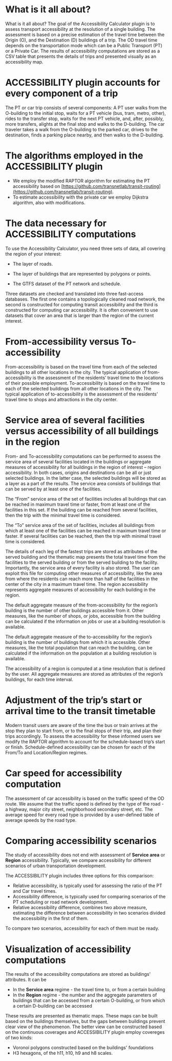 # What is it all about?

What is it all about?
The goal of the Accessibility Calculator plugin is to assess transport accessibility at the resolution of a single building. The assessment is based on a precise estimation of the travel time between the Origin (O), and the Destination (D) buildings of a trip. The OD travel time depends on the transportation mode which can be a Public Transport (PT) or a Private Car. The results of accessibility computations are stored as a CSV table that presents the details of trips and presented visually as an accessibility map.

# ACCESSIBILITY plugin accounts for every component of a trip

The PT or car trip consists of several components: A PT user walks from the O-building to the initial stop, waits for a PT vehicle (bus, tram, metro, other), rides to the transfer stop, waits for the next PT vehicle, and, after, possibly, more transfers, alights at the final stop and walks to the D-building. The car traveler takes a walk from the O-building to the parked car, drives to the destination, finds a parking place nearby, and then walks to the D-building.

# The algorithms employed in the ACCESSIBILITY plugin

-   We employ the modified RAPTOR algorithm for estimating the PT accessibility based on [https://github.com/transnetlab/transit-routing](https://github.com/transnetlab/transit-routing).
-   To estimate accessibility with the private car we employ
    Dijkstra algorithm, also with modifications.

# The data necessary for ACCESSIBILITY computations

To use the Accessibility Calculator, you need three sets of data, all covering the region of your interest:

- The layer of roads.

- The layer of buildings that are represented by polygons or points.

- The GTFS dataset of the PT network and schedule.

Three datasets are checked and translated into three fast-access databases. The first one contains a topologically cleaned road network, the second is constructed for computing transit accessibility and the third is constructed for computing car accessibility. It is often convenient to use datasets that cover an area that is larger than the region of the current interest.

# From-accessibility versus To-accessibility

From-accessibility is based on the travel time from each of the selected buildings to all other locations in the city. The typical application of from-accessibility is the assessment of the residents’ travel time to the locations of their possible employment.
To-accessibility is based on the travel time to each of the selected buildings from all other locations in the city. The typical application of to-accessibility is the assessment of the residents’ travel time to shops and attractions in the city center.

# Service area of several facilities versus accessibility of all buildings in the region

From- and To-accessibility computations can be performed to assess the service area of several facilities located in the buildings or aggregate measures of accessibility for all buildings in the region of interest – region accessibility. In both cases, origins and destinations can be all or just selected buildings. In the latter case, the selected buildings will be stored as a layer as a part of the results.
The service area consists of buildings that can be served by at least one of the facilities.

The “From” service area of the set of facilities includes all buildings that can be reached in maximum travel time or faster, from at least one of the facilities in this set. If the building can be reached from several facilities, then the trip with the minimal travel time is considered.

The “To” service area of the set of facilities, includes all buildings from which at least one of the facilities can be reached in maximum travel time or faster. If several facilities can be reached, then the trip with minimal travel time is considered.

The details of each leg of the fastest trips are stored as attributes of the served building and the thematic map presents the total travel time from the facilities to the served building or from the served building to the facility. Importantly, the service area of every facility is also stored. The user can exploit this file for computing other measures of accessibility, like the area from where the residents can reach more than half of the facilities in the center of the city in a maximum travel time.
The region accessibility represents aggregate measures of accessibility for each building in the region.

The default aggregate measure of the from-accessibility for the region’s building is the number of other buildings accessible from it. Other measures, like the number of shops, or jobs, accessible from the building can be calculated if the information on jobs or use at a building resolution is available.

The default aggregate measure of the to-accessibility for the region’s building is the number of buildings from which it is accessible. Other measures, like the total population that can reach the building, can be calculated if the information on the population at a building resolution is available.

The accessibility of a region is computed at a time resolution that is defined by the user. All aggregate measures are stored as attributes of the region’s buildings, for each time interval.

# Adjustment of the trip’s start or arrival time to the transit timetable

Modern transit users are aware of the time the bus or train arrives at the stop they plan to start from, or to the final stops of their trip, and plan their trips accordingly. To assess the accessibility for these informed users we modify the RAPTOR algorithm to account for the schedule-based trip’s start or finish. Schedule-defined accessibility can be chosen for each of the From/To and Location/Region regimes.

# Car speed for accessibility computation

The assessment of car accessibility is based on the traffic speed of the
OD route. We assume that the traffic speed is defined by the type of the
road - a highway, major city street, neighborhood secondary street, etc.
The average speed for every road type is provided by a user-defined
table of average speeds by the road type.

# Comparing accessibility scenarios

The study of accessibility does not end with assessment of **Service area** or
**Region** accessibility. Typically, we compare accessibility for
different scenarios of urban transportation development.

The ACCESSIBILITY plugin includes three options for this comparison:

-   Relative accessibility, is typically used for assessing the ratio
    of the PT and Car travel times.
-   Accessibility difference, is typically used for comparing
    scenarios of the PT scheduling or road network development.
-   Relative accessibility difference, combines two above measure,
    estimating the difference between accessibility in two scenarios
    divided the accessibility in the first of them.

To compare two scenarios, accessibility for each of them must be ready.

# Visualization of accessibility computations

The results of the accessibility computations are stored as buildings\'
attributes. It can be

-   In the **Service area** regime - the travel time to, or from a certain
    building
-   In the **Region** regime - the number and the aggregate parameters of
    buildings that can be accessed from a certain O-building, or from
    which a certain D-building can be accessed

These results are presented as thematic maps. These maps can be built
based on the buildings themselves, but the gaps between buildings
prevent clear view of the phenomenon. The better view can be constructed
based on the continuous coverages and ACCESSIBILITY plugin employ
covereges of two kinds:

-   Voronoi polygons constructed based on the buildings\' foundations    
-   H3 hexagons, of the h11, h10, h9 and h8 scales.